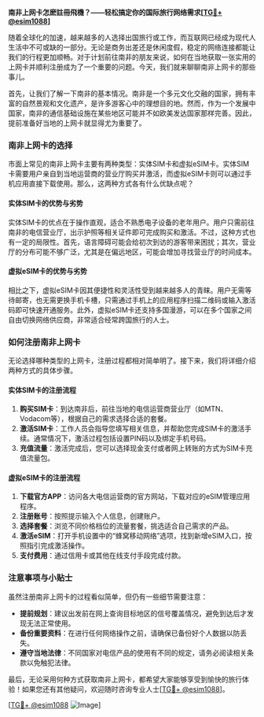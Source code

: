 **南非上网卡怎麽註冊飛機？——轻松搞定你的国际旅行网络需求[[TG💪+ @esim1088](https://t.me/s/esim1088)]**

随着全球化的加速，越来越多的人选择出国旅行或工作，而互联网已经成为现代人生活中不可或缺的一部分。无论是商务出差还是休闲度假，稳定的网络连接都能让我们的行程更加顺畅。对于计划前往南非的朋友来说，如何在当地获取一张实用的上网卡并顺利注册成为了一个重要的问题。今天，我们就来聊聊南非上网卡的那些事儿。

首先，让我们了解一下南非的基本情况。南非是一个多元文化交融的国家，拥有丰富的自然景观和文化遗产，是许多游客心中的理想目的地。然而，作为一个发展中国家，南非的通信基础设施在某些地区可能并不如欧美发达国家那样完善。因此，提前准备好当地的上网卡就显得尤为重要了。

### 南非上网卡的选择

市面上常见的南非上网卡主要有两种类型：实体SIM卡和虚拟eSIM卡。实体SIM卡需要用户亲自到当地运营商的营业厅购买并激活，而虚拟eSIM卡则可以通过手机应用直接下载使用。那么，这两种方式各有什么优缺点呢？

#### 实体SIM卡的优势与劣势

实体SIM卡的优点在于操作直观，适合不熟悉电子设备的老年用户。用户只需前往南非的电信营业厅，出示护照等相关证件即可完成购买和激活。不过，这种方式也有一定的局限性。首先，语言障碍可能会给初次到访的游客带来困扰；其次，营业厅的分布可能不够广泛，尤其是在偏远地区，可能会增加寻找营业厅的时间成本。

#### 虚拟eSIM卡的优势与劣势

相比之下，虚拟eSIM卡因其便捷性和灵活性受到越来越多人的青睐。用户无需等待邮寄，也无需更换手机卡槽，只需通过手机上的应用程序扫描二维码或输入激活码即可快速开通服务。此外，虚拟eSIM卡还支持多国漫游，可以在多个国家之间自由切换网络供应商，非常适合经常跨国旅行的人士。

### 如何注册南非上网卡

无论选择哪种类型的上网卡，注册过程都相对简单明了。接下来，我们将详细介绍两种方式的具体步骤。

#### 实体SIM卡的注册流程

1. **购买SIM卡**：到达南非后，前往当地的电信运营商营业厅（如MTN、Vodacom等），根据自己的需求选择合适的套餐。
2. **激活SIM卡**：工作人员会指导您填写相关信息，并帮助您完成SIM卡的激活手续。通常情况下，激活过程包括设置PIN码以及绑定手机号码。
3. **充值流量**：激活完成后，您可以选择现金支付或者网上转账的方式为SIM卡充值流量包。

#### 虚拟eSIM卡的注册流程

1. **下载官方APP**：访问各大电信运营商的官方网站，下载对应的eSIM管理应用程序。
2. **注册账号**：按照提示输入个人信息，创建账户。
3. **选择套餐**：浏览不同价格档位的流量套餐，挑选适合自己需求的产品。
4. **激活eSIM**：打开手机设置中的“蜂窝移动网络”选项，找到新增eSIM入口，按照指引完成激活操作。
5. **支付费用**：通过信用卡或其他在线支付手段完成付款。

### 注意事项与小贴士

虽然注册南非上网卡的过程看似简单，但仍有一些细节需要注意：

- **提前规划**：建议出发前在网上查询目标地区的信号覆盖情况，避免到达后才发现无法正常使用。
- **备份重要资料**：在进行任何网络操作之前，请确保已备份好个人数据以防丢失。
- **遵守当地法律**：不同国家对电信产品的使用有不同的规定，请务必阅读相关条款以免触犯法律。

最后，无论采用何种方式获取南非上网卡，都希望大家能够享受到愉快的旅行体验！如果您还有其他疑问，欢迎随时咨询专业人士[[TG💪+ @esim1088](https://t.me/s/esim1088)]。

[[TG💪+ @esim1088](https://t.me/s/esim1088) ![Image](https://i.postimg.cc/4NQfJmqS/Snipaste-2025-05-13-00-14-12.png)]